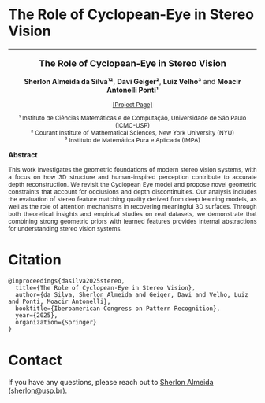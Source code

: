 # The Role of Cyclopean-Eye in Stereo Vision
---

<p align="center" style="font-size:18px">
  <b><span>The Role of Cyclopean-Eye in Stereo Vision</span></b>
</p>

<p align="center" style="font-size:14px">
  <b><span>Sherlon Almeida da Silva¹²</span></b>,
  <b><span>Davi Geiger²</span></b>,
  <b><span>Luiz Velho³</span></b> and
  <b><span>Moacir Antonelli Ponti¹</span></b>
</p>

<p align="center" style="font-size:12px">
  <a href="https://sherlonalmeida.github.io/cyclopean-stereo/">[Project Page]</a>
</p>

<p align="center" style="font-size:12px">
  ¹ Instituto de Ciências Matemáticas e de Computação, Universidade de São Paulo (ICMC-USP) <br>
  ² Courant Institute of Mathematical Sciences, New York University (NYU) <br>
  ³ Instituto de Matemática Pura e Aplicada (IMPA)
</p>

**Abstract**
<p align="justify" style="font-size:12px">
This work investigates the geometric foundations of modern stereo vision systems, with a focus on how 3D structure and human-inspired perception contribute to accurate depth reconstruction. We revisit the Cyclopean Eye model and propose novel geometric constraints that account for occlusions and depth discontinuities. Our analysis includes the evaluation of stereo feature matching quality derived from deep learning models, as well as the role of attention mechanisms in recovering meaningful 3D surfaces. Through both theoretical insights and empirical studies on real datasets, we demonstrate that combining strong geometric priors with learned features provides internal abstractions for understanding stereo vision systems.
</p>

<!-- ![Occlusions](docs/assets/FeatureCorrelation-occlusions-1x4.png) -->


# Citation
```
@inproceedings{dasilva2025stereo,
  title={The Role of Cyclopean-Eye in Stereo Vision},
  author={da Silva, Sherlon Almeida and Geiger, Davi and Velho, Luiz and Ponti, Moacir Antonelli},
  booktitle={Iberoamerican Congress on Pattern Recognition},
  year={2025},
  organization={Springer}
}
```

# Contact
If you have any questions, please reach out to [Sherlon Almeida](https://scholar.google.com.br/citations?user=boFxo4gAAAAJ&hl) (sherlon@usp.br).